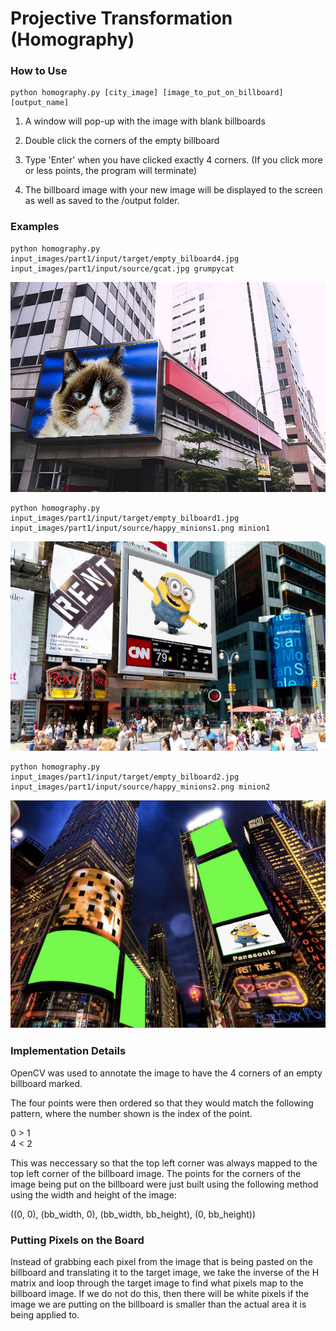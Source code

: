 Projective Transformation (Homography)
======================================

### How to Use
```
python homography.py [city_image] [image_to_put_on_billboard] [output_name]
```

1.  A window will pop-up with the image with blank billboards

2.  Double click the corners of the empty billboard

3.  Type 'Enter' when you have clicked exactly 4 corners. (If you click more or
    less points, the program will terminate)

4.  The billboard image with your new image will be displayed to the screen as
    well as saved to the /output folder.

### Examples
```
python homography.py input_images/part1/input/target/empty_bilboard4.jpg
input_images/part1/input/source/gcat.jpg grumpycat
```

![example1](/examples/grumpycat.png)
```
python homography.py input_images/part1/input/target/empty_bilboard1.jpg
input_images/part1/input/source/happy_minions1.png minion1
```
![example2](/examples/minion1.png) 

```
python homography.py input_images/part1/input/target/empty_bilboard2.jpg
input_images/part1/input/source/happy_minions2.png minion2
```

![example3](/examples/minion2.png)

### Implementation Details

OpenCV was used to annotate the image to have the 4 corners of an empty
billboard marked.

The four points were then ordered so that they would match the following
pattern, where the number shown is the index of the point.

0 \> 1  
4 \< 2

This was neccessary so that the top left corner was always mapped to the top
left corner of the billboard image. The points for the corners of the image
being put on the billboard were just built using the following method using the
width and height of the image:

((0, 0), (bb_width, 0), (bb_width, bb_height), (0, bb_height))

### Putting Pixels on the Board

Instead of grabbing each pixel from the image that is being pasted on the
billboard and translating it to the target image, we take the inverse of the H
matrix and loop through the target image to find what pixels map to the
billboard image. If we do not do this, then there will be white pixels if the
image we are putting on the billboard is smaller than the actual area it is
being applied to.

 
-

